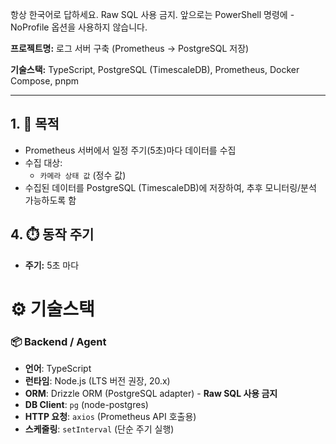 항상 한국어로 답하세요.
Raw SQL 사용 금지.
앞으로는 PowerShell 명령에 -NoProfile 옵션을 사용하지 않습니다.

**프로젝트명:** 로그 서버 구축 (Prometheus → PostgreSQL 저장)

**기술스택:** TypeScript, PostgreSQL (TimescaleDB), Prometheus, Docker Compose, pnpm

---

## 1. 🎯 목적

-   Prometheus 서버에서 일정 주기(5초)마다 데이터를 수집
-   수집 대상:
    -   `카메라 상태 값` (정수 값)
-   수집된 데이터를 PostgreSQL (TimescaleDB)에 저장하여, 추후 모니터링/분석 가능하도록 함

## 4. ⏱️ 동작 주기

-   **주기:** 5초 마다

# ⚙️ 기술스택

### 📦 Backend / Agent

-   **언어**: TypeScript
-   **런타임**: Node.js (LTS 버전 권장, 20.x)
-   **ORM**: Drizzle ORM (PostgreSQL adapter) - **Raw SQL 사용 금지**
-   **DB Client**: `pg` (node-postgres)
-   **HTTP 요청**: `axios` (Prometheus API 호출용)
-   **스케줄링**: `setInterval` (단순 주기 실행)
